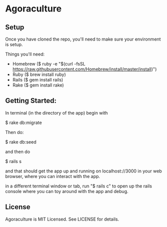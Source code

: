 # Agoraculture

## Setup

Once you have cloned the repo, you'll need to make sure your environment is setup.

Things you'll need: 
  
  - Homebrew ($ ruby -e "$(curl -fsSL https://raw.githubusercontent.com/Homebrew/install/master/install)")
  - Ruby ($ brew install ruby)
  - Rails ($ gem install rails)
  - Rake ($ gem install rake)

## Getting Started:

In terminal (in the directory of the app) begin with 

  $ rake db:migrate

Then do:

  $ rake db:seed

and then do 

  $ rails s

and that should get the app up and running on localhost://3000 in your web browser, where you can interact with the app.

in a different terminal window or tab, run "$ rails c" to open up the rails console where you can toy around with the app and debug.


## License

Agoraculture is MIT Licensed. See LICENSE for details.
